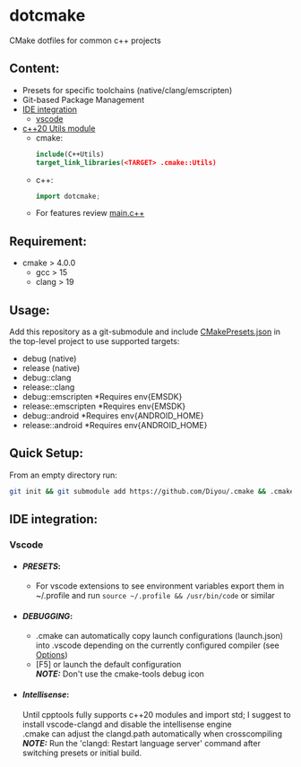 # dotcmake

CMake dotfiles for common c++ projects

## Content:

- Presets for specific toolchains (native/clang/emscripten)
- Git-based Package Management
- [IDE integration](#ide-integration)
  - [vscode](#vscode)
- [c++20 Utils module](Modules/c++)
  - cmake:
    ```cmake
    include(C++Utils)
    target_link_libraries(<TARGET> .cmake::Utils)
    ```
  - c++:
    ```c++
    import dotcmake;
    ```
  - For features review [main.c++](Templates/c++/Source/main.c++)

## Requirement:

- cmake > 4.0.0
  - gcc > 15
  - clang > 19

## Usage:

Add this repository as a git-submodule and include [CMakePresets.json](CMakePresets.json) in the top-level project to use supported targets:

- debug (native)
- release (native)
- debug::clang
- release::clang
- debug::emscripten \*Requires env{EMSDK}
- release::emscripten \*Requires env{EMSDK}
- debug::android \*Requires env{ANDROID_HOME}
- release::android \*Requires env{ANDROID_HOME}

## Quick Setup:

From an empty directory run:

```sh
git init && git submodule add https://github.com/Diyou/.cmake && .cmake/setup c++
```

## IDE integration:

### Vscode

- #### **_PRESETS_:**

  - For vscode extensions to see environment variables export them in ~/.profile and run `source ~/.profile && /usr/bin/code` or similar

- #### **_DEBUGGING_:**

  - .cmake can automatically copy launch configurations (launch.json) into .vscode depending on the currently configured compiler (see [Options](Options.cmake))
  - [F5] or launch the default configuration
    <br>**_NOTE:_** Don't use the cmake-tools debug icon

- #### **_Intellisense_:**
  Until cpptools fully supports c++20 modules and import std; I suggest to install vscode-clangd and disable the intellisense engine
  <br>.cmake can adjust the clangd.path automatically when crosscompiling
  <br>**_NOTE:_** Run the 'clangd: Restart language server' command after switching presets or initial build.
